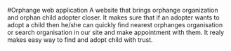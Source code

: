 #Orphange web application
A website that brings orphange organization and orphan child adopter closer. It makes sure that if an adopter wants to adopt a child then he/she can quickly find nearest orphanges organisation or search organisation in our site and make appointment with them. It realy makes easy way to find and adopt child with trust.
